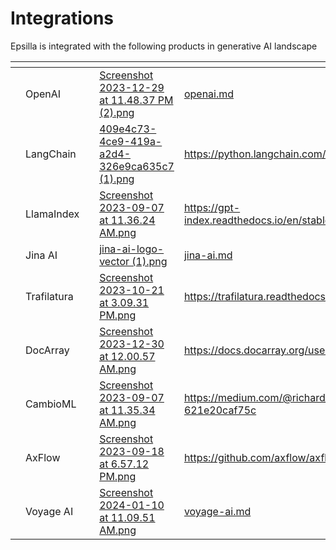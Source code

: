 # Integrations

Epsilla is integrated with the following products in generative AI landscape

<table data-view="cards"><thead><tr><th></th><th></th><th></th><th data-hidden data-card-cover data-type="files"></th><th data-hidden data-card-target data-type="content-ref"></th></tr></thead><tbody><tr><td></td><td>OpenAI</td><td></td><td><a href="../../.gitbook/assets/Screenshot 2023-12-29 at 11.48.37 PM (2).png">Screenshot 2023-12-29 at 11.48.37 PM (2).png</a></td><td><a href="openai.md">openai.md</a></td></tr><tr><td></td><td>LangChain</td><td></td><td><a href="../../.gitbook/assets/409e4c73-4ce9-419a-a2d4-326e9ca635c7 (1).png">409e4c73-4ce9-419a-a2d4-326e9ca635c7 (1).png</a></td><td><a href="https://python.langchain.com/docs/integrations/vectorstores/epsilla">https://python.langchain.com/docs/integrations/vectorstores/epsilla</a></td></tr><tr><td></td><td>LlamaIndex</td><td></td><td><a href="../../.gitbook/assets/Screenshot 2023-09-07 at 11.36.24 AM.png">Screenshot 2023-09-07 at 11.36.24 AM.png</a></td><td><a href="https://gpt-index.readthedocs.io/en/stable/examples/vector_stores/EpsillaIndexDemo.html">https://gpt-index.readthedocs.io/en/stable/examples/vector_stores/EpsillaIndexDemo.html</a></td></tr><tr><td></td><td>Jina AI</td><td></td><td><a href="../../.gitbook/assets/jina-ai-logo-vector (1).png">jina-ai-logo-vector (1).png</a></td><td><a href="jina-ai.md">jina-ai.md</a></td></tr><tr><td></td><td>Trafilatura</td><td></td><td><a href="../../.gitbook/assets/Screenshot 2023-10-21 at 3.09.31 PM.png">Screenshot 2023-10-21 at 3.09.31 PM.png</a></td><td><a href="https://trafilatura.readthedocs.io/en/latest/tutorial-epsilla.html">https://trafilatura.readthedocs.io/en/latest/tutorial-epsilla.html</a></td></tr><tr><td></td><td>DocArray</td><td></td><td><a href="../../.gitbook/assets/Screenshot 2023-12-30 at 12.00.57 AM.png">Screenshot 2023-12-30 at 12.00.57 AM.png</a></td><td><a href="https://docs.docarray.org/user_guide/storing/index_epsilla/">https://docs.docarray.org/user_guide/storing/index_epsilla/</a></td></tr><tr><td></td><td>CambioML</td><td></td><td><a href="../../.gitbook/assets/Screenshot 2023-09-07 at 11.35.34 AM.png">Screenshot 2023-09-07 at 11.35.34 AM.png</a></td><td><a href="https://medium.com/@richard_50832/partnership-between-cambioml-and-epsilla-621e20caf75c">https://medium.com/@richard_50832/partnership-between-cambioml-and-epsilla-621e20caf75c</a></td></tr><tr><td></td><td>AxFlow</td><td></td><td><a href="../../.gitbook/assets/Screenshot 2023-09-18 at 6.57.12 PM.png">Screenshot 2023-09-18 at 6.57.12 PM.png</a></td><td><a href="https://github.com/axflow/axflow/blob/main/packages/axgen/src/vector_stores/epsilla.ts">https://github.com/axflow/axflow/blob/main/packages/axgen/src/vector_stores/epsilla.ts</a></td></tr><tr><td></td><td>Voyage AI</td><td></td><td><a href="../../.gitbook/assets/Screenshot 2024-01-10 at 11.09.51 AM.png">Screenshot 2024-01-10 at 11.09.51 AM.png</a></td><td><a href="voyage-ai.md">voyage-ai.md</a></td></tr></tbody></table>
